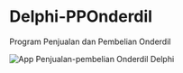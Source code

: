 # Delphi-PPOnderdil
Program Penjualan dan Pembelian Onderdil

![App Penjualan-pembelian Onderdil Delphi](https://github.com/novri3h/php-e-kasir/assets/25641359/09535525-890b-43c9-b5d9-5daf2b4358b6)
